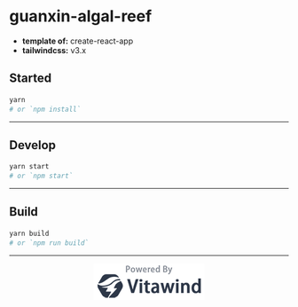 # guanxin-algal-reef

- **template of:** create-react-app
- **tailwindcss:** v3.x

## Started
```bash
yarn
# or `npm install`
```

---
## Develop
```bash
yarn start
# or `npm start`
```

---
## Build
```bash
yarn build
# or `npm run build`
```

---
<p align="center">
<img src="./powered-by-vitawind-bright.png">
</p>